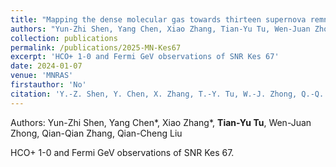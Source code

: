 ```yaml
---
title: "Mapping the dense molecular gas towards thirteen supernova remnants"
authors: "Yun-Zhi Shen, Yang Chen, Xiao Zhang, Tian-Yu Tu, Wen-Juan Zhong, Qian-Qian Zhang, Qian-Cheng Liu"
collection: publications
permalink: /publications/2025-MN-Kes67
excerpt: 'HCO+ 1-0 and Fermi GeV observations of SNR Kes 67'
date: 2024-01-07
venue: 'MNRAS'
firstauthor: 'No'
citation: 'Y.-Z. Shen, Y. Chen, X. Zhang, T.-Y. Tu, W.-J. Zhong, Q.-Q. Zhang, Q.-C. Liu, 2025, MNRAS, 537, 464'
---
```

Authors: Yun-Zhi Shen, Yang Chen*, Xiao Zhang*, **Tian-Yu Tu**, Wen-Juan Zhong, Qian-Qian Zhang, Qian-Cheng Liu

HCO+ 1-0 and Fermi GeV observations of SNR Kes 67. 
